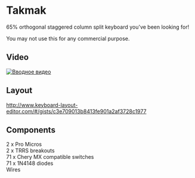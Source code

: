 Takmak
==

65% orthogonal staggered column split keyboard you've been looking for!   

You may not use this for any commercial purpose.

Video
--

[![Вводное видео](https://img.youtube.com/vi/OgppSAD-pnE/0.jpg)](https://www.youtube.com/watch?v=OgppSAD-pnE "Вводное видео")

Layout
--

http://www.keyboard-layout-editor.com/#/gists/c3e709013b8413fe901a2af3728c1977

Components
--

2 x Pro Micros  
2 x TRRS breakouts  
71 x Chery MX compatible switches  
71 x 1N4148 diodes  
Wires  

